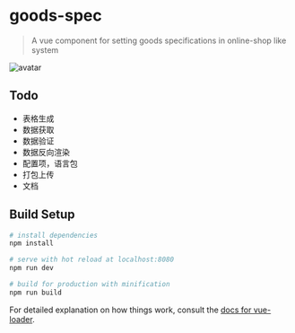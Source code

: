 # goods-spec

> A vue component for setting goods specifications in online-shop like  system

![avatar](https://s2.ax1x.com/2019/03/01/kHB390.jpg)

## Todo
- 表格生成
- 数据获取
- 数据验证
- 数据反向渲染
- 配置项，语言包
- 打包上传
- 文档


## Build Setup

``` bash
# install dependencies
npm install

# serve with hot reload at localhost:8080
npm run dev

# build for production with minification
npm run build
```

For detailed explanation on how things work, consult the [docs for vue-loader](http://vuejs.github.io/vue-loader).
